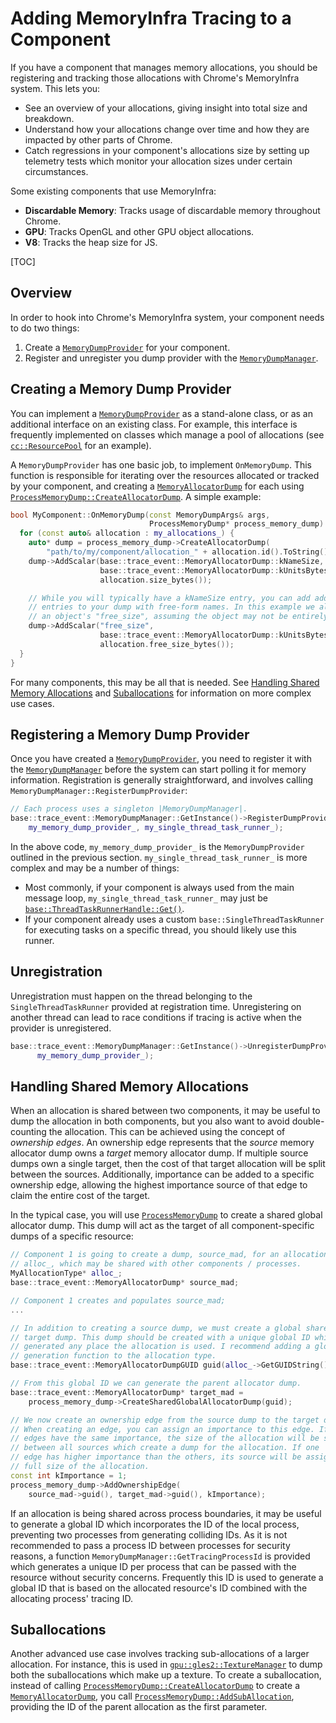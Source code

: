# Adding MemoryInfra Tracing to a Component

If you have a component that manages memory allocations, you should be
registering and tracking those allocations with Chrome's MemoryInfra system.
This lets you:

 * See an overview of your allocations, giving insight into total size and
   breakdown.
 * Understand how your allocations change over time and how they are impacted by
   other parts of Chrome.
 * Catch regressions in your component's allocations size by setting up
   telemetry tests which monitor your allocation sizes under certain
   circumstances.

Some existing components that use MemoryInfra:

 * **Discardable Memory**: Tracks usage of discardable memory throughout Chrome.
 * **GPU**: Tracks OpenGL and other GPU object allocations.
 * **V8**: Tracks the heap size for JS.

[TOC]

## Overview

In order to hook into Chrome's MemoryInfra system, your component needs to do
two things:

 1. Create a [`MemoryDumpProvider`][mdp] for your component.
 2. Register and unregister you dump provider with the
    [`MemoryDumpManager`][mdm].

[mdp]: https://chromium.googlesource.com/chromium/src/+/main/base/trace_event/memory_dump_provider.h
[mdm]: https://chromium.googlesource.com/chromium/src/+/main/base/trace_event/memory_dump_manager.h

## Creating a Memory Dump Provider

You can implement a [`MemoryDumpProvider`][mdp] as a stand-alone class, or as an
additional interface on an existing class. For example, this interface is
frequently implemented on classes which manage a pool of allocations (see
[`cc::ResourcePool`][resource-pool] for an example).

A `MemoryDumpProvider` has one basic job, to implement `OnMemoryDump`. This
function is responsible for iterating over the resources allocated or tracked by
your component, and creating a [`MemoryAllocatorDump`][mem-alloc-dump] for each
using [`ProcessMemoryDump::CreateAllocatorDump`][pmd]. A simple example:

```cpp
bool MyComponent::OnMemoryDump(const MemoryDumpArgs& args,
                               ProcessMemoryDump* process_memory_dump) {
  for (const auto& allocation : my_allocations_) {
    auto* dump = process_memory_dump->CreateAllocatorDump(
        "path/to/my/component/allocation_" + allocation.id().ToString());
    dump->AddScalar(base::trace_event::MemoryAllocatorDump::kNameSize,
                    base::trace_event::MemoryAllocatorDump::kUnitsBytes,
                    allocation.size_bytes());

    // While you will typically have a kNameSize entry, you can add additional
    // entries to your dump with free-form names. In this example we also dump
    // an object's "free_size", assuming the object may not be entirely in use.
    dump->AddScalar("free_size",
                    base::trace_event::MemoryAllocatorDump::kUnitsBytes,
                    allocation.free_size_bytes());
  }
}
```

For many components, this may be all that is needed. See
[Handling Shared Memory Allocations](#Handling-Shared-Memory-Allocations) and
[Suballocations](#Suballocations) for information on more complex use cases.

[resource-pool]:  https://chromium.googlesource.com/chromium/src/+/main/cc/resources/resource_pool.h
[mem-alloc-dump]: https://chromium.googlesource.com/chromium/src/+/main/base/trace_event/memory_allocator_dump.h
[pmd]:            https://chromium.googlesource.com/chromium/src/+/main/base/trace_event/process_memory_dump.h

## Registering a Memory Dump Provider

Once you have created a [`MemoryDumpProvider`][mdp], you need to register it
with the [`MemoryDumpManager`][mdm] before the system can start polling it for
memory information. Registration is generally straightforward, and involves
calling `MemoryDumpManager::RegisterDumpProvider`:

```cpp
// Each process uses a singleton |MemoryDumpManager|.
base::trace_event::MemoryDumpManager::GetInstance()->RegisterDumpProvider(
    my_memory_dump_provider_, my_single_thread_task_runner_);
```

In the above code, `my_memory_dump_provider_` is the `MemoryDumpProvider`
outlined in the previous section. `my_single_thread_task_runner_` is more
complex and may be a number of things:

 * Most commonly, if your component is always used from the main message loop,
   `my_single_thread_task_runner_` may just be
   [`base::ThreadTaskRunnerHandle::Get()`][task-runner-handle].
 * If your component already uses a custom `base::SingleThreadTaskRunner` for
   executing tasks on a specific thread, you should likely use this runner.

[task-runner-handle]: https://chromium.googlesource.com/chromium/src/+/main/base/thread_task_runner_handle.h

## Unregistration

Unregistration must happen on the thread belonging to the
`SingleThreadTaskRunner` provided at registration time. Unregistering on another
thread can lead to race conditions if tracing is active when the provider is
unregistered.

```cpp
base::trace_event::MemoryDumpManager::GetInstance()->UnregisterDumpProvider(
      my_memory_dump_provider_);
```

## Handling Shared Memory Allocations

When an allocation is shared between two components, it may be useful to dump
the allocation in both components, but you also want to avoid double-counting
the allocation. This can be achieved using the concept of _ownership edges_.
An ownership edge represents that the _source_ memory allocator dump owns a
_target_ memory allocator dump. If multiple source dumps own a single target,
then the cost of that target allocation will be split between the sources.
Additionally, importance can be added to a specific ownership edge, allowing
the highest importance source of that edge to claim the entire cost of the
target.

In the typical case, you will use [`ProcessMemoryDump`][pmd] to create a shared
global allocator dump. This dump will act as the target of all
component-specific dumps of a specific resource:

```cpp
// Component 1 is going to create a dump, source_mad, for an allocation,
// alloc_, which may be shared with other components / processes.
MyAllocationType* alloc_;
base::trace_event::MemoryAllocatorDump* source_mad;

// Component 1 creates and populates source_mad;
...

// In addition to creating a source dump, we must create a global shared
// target dump. This dump should be created with a unique global ID which can be
// generated any place the allocation is used. I recommend adding a global ID
// generation function to the allocation type.
base::trace_event::MemoryAllocatorDumpGUID guid(alloc_->GetGUIDString());

// From this global ID we can generate the parent allocator dump.
base::trace_event::MemoryAllocatorDump* target_mad =
    process_memory_dump->CreateSharedGlobalAllocatorDump(guid);

// We now create an ownership edge from the source dump to the target dump.
// When creating an edge, you can assign an importance to this edge. If all
// edges have the same importance, the size of the allocation will be split
// between all sources which create a dump for the allocation. If one
// edge has higher importance than the others, its source will be assigned the
// full size of the allocation.
const int kImportance = 1;
process_memory_dump->AddOwnershipEdge(
    source_mad->guid(), target_mad->guid(), kImportance);
```

If an allocation is being shared across process boundaries, it may be useful to
generate a global ID which incorporates the ID of the local process, preventing
two processes from generating colliding IDs. As it is not recommended to pass a
process ID between processes for security reasons, a function
`MemoryDumpManager::GetTracingProcessId` is provided which generates a unique ID
per process that can be passed with the resource without security concerns.
Frequently this ID is used to generate a global ID that is based on the
allocated resource's ID combined with the allocating process' tracing ID.

## Suballocations

Another advanced use case involves tracking sub-allocations of a larger
allocation. For instance, this is used in
[`gpu::gles2::TextureManager`][texture-manager] to dump both the suballocations
which make up a texture. To create a suballocation, instead of calling
[`ProcessMemoryDump::CreateAllocatorDump`][pmd] to create a
[`MemoryAllocatorDump`][mem-alloc-dump], you call
[`ProcessMemoryDump::AddSubAllocation`][pmd], providing the ID of the parent
allocation as the first parameter.

[texture-manager]: https://chromium.googlesource.com/chromium/src/+/main/gpu/command_buffer/service/texture_manager.cc
